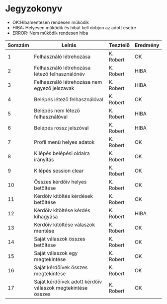 # Jegyzokonyv

- OK:Hibamentesen rendesen működik
- HIBA: Helyesen működik és hibát kell dobjon az adott esetre
- ERROR: Nem működik rendesen hiba

| Sorszám | Leírás | Tesztelő | Eredmény |
| ------- | ------ | -------- | -------- |
| 1 | Felhasználó létrehozása | K. Robert | OK |
| 2 | Felhasználó létrehozása létező felhasználónév | K. Robert | HIBA |
| 3 | Felhasználó létrehozása nem egyező jelszavak | K. Robert | HIBA |
| 4 | Belépés létező felhasználóval | K. Robert | OK |
| 5 | Belépés nem létező felhasználóval | K. Robert | HIBA |
| 6 | Belépés rossz jelszóval | K. Robert | HIBA |
| 7 | Profil menü helyes adatok | K. Robert | OK |
| 8 | Kilépés belépési oldalra irányítás | K. Robert | OK |
| 9 | Kilépés session clear | K. Robert | OK |
| 10 | Összes kérdőív helyes betöltése | K. Robert | OK |
| 11 | Kérdőív kitöltés kérdések betöltése | K. Robert | OK |
| 12 | Kérdőív kitöltése kérdés kihagyása | K. Robert | HIBA |
| 13 | Kérdőív kitöltése válaszok mentése | K. Robert | OK |
| 14 | Saját válaszok összes betöltése | K. Robert | OK |
| 15 | Saját válaszok egy megtekintése | K. Robert | OK |
| 16 | Saját kérdőívek összes megtekintése | K. Robert | OK |
| 17 | Saját kérdőívek adott kérdőív válaszok megtekintése összes | K. Robert | OK |
